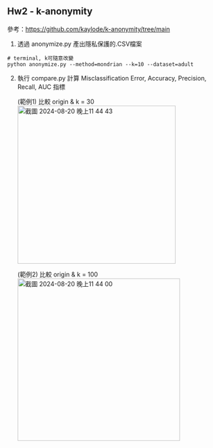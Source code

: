 ## Hw2 - k-anonymity

參考：https://github.com/kaylode/k-anonymity/tree/main

1. 透過 anonymize.py 產出隱私保護的.CSV檔案
```
# terminal, k可隨意改變
python anonymize.py --method=mondrian --k=10 --dataset=adult
```

2. 執行 compare.py 計算 Misclassification Error, Accuracy, Precision, Recall, AUC 指標

    (範例1) 比較 origin & k = 30
    <img width="364" alt="截圖 2024-08-20 晚上11 44 43" src="https://github.com/user-attachments/assets/3e97a2b1-c010-410f-91ee-1366a5956157">

    (範例2) 比較 origin & k = 100
   <img width="374" alt="截圖 2024-08-20 晚上11 44 00" src="https://github.com/user-attachments/assets/93a0ded7-537d-4e67-b3c0-7cb6e473e4d0">


    
